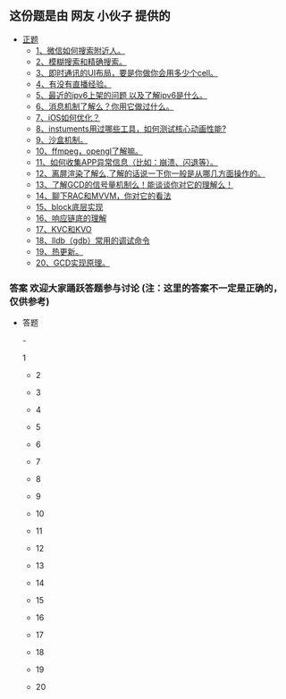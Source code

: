 ## 这份题是由 网友 小伙子 提供的
*	[正题](#question)
	-	[1、微信如何搜索附近人。](#question_01)
	-	[2、模糊搜索和精确搜索。](#question_02)
	-	[3、即时通讯的UI布局，要是你做你会用多少个cell。](#question_03)
	-	[4、有没有直播经验。](#question_04)
	-	[5、最近的ipv6上架的问题 以及了解ipv6是什么。](#question_05)
	-	[6、消息机制了解么？你用它做过什么。](#question_06)
	-	[7、iOS如何优化？](#question_07)
	-	[8、instuments用过哪些工具，如何测试核心动画性能?](#question_08)
	-	[9、沙盒机制。](#question_9)
	-	[10、ffmpeg，opengl了解嘛。](#question_10)
	-	[11、如何收集APP异常信息（比如：崩溃、闪退等）。](#question_11)
	-	[12、离屏渲染了解么,了解的话说一下你一般是从哪几方面操作的。](#question_12)
	-	[13、了解GCD的信号量机制么！能谈谈你对它的理解么！](#question_13)  
	-	[14、聊下RAC和MVVM，你对它的看法](#question_14)  
	-	[15、block底层实现](#question_15)  
	-	[16、响应链底的理解](#question_16)  
	-	[17、KVC和KVO](#question_17)  
	-	[18、lldb（gdb）常用的调试命令](#question_18)  
	-	[19、热更新。](#question_19)  
	-	[20、GCD实现原理。](#question_20)  
	
###	答案 欢迎大家踊跃答题参与讨论 (注：这里的答案不一定是正确的，仅供参考)
*	<p id="question">答题</p>
	-	<p id="question_01">1</p>
	
	-	<p id="question_02">2</p>
	-	<p id="question_03">3</p>
	-	<p id="question_04">4</p>
	-	<p id="question_05">5</p>
	-	<p id="question_06">6</p>
	-	<p id="question_07">7</p>
	-	<p id="question_08">8</p>
	-	<p id="question_09">9</p>
	-	<p id="question_10">10</p>
	-	<p id="question_11">11</p>
	-	<p id="question_12">12</p>
	-	<p id="question_13">13</p>
	-	<p id="question_14">14</p>
	-	<p id="question_15">15</p>
	-	<p id="question_16">16</p>
	-	<p id="question_17">17</p>
	-	<p id="question_18">18</p>
	-	<p id="question_19">19</p>
	-	<p id="question_20">20</p>